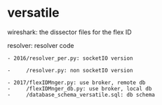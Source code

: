 # versatile
wireshark: the dissector files for the flex ID

resolver: resolver code

	- 2016/resolver_per.py: socketIO version

	-     /resolver.py: non socketIO version

	- 2017/flexIDMnger.py: use broker, remote db
	-     /flexIDMnger_db.py: use broker, local db
	-     /database_schema_versatile.sql: db schema
